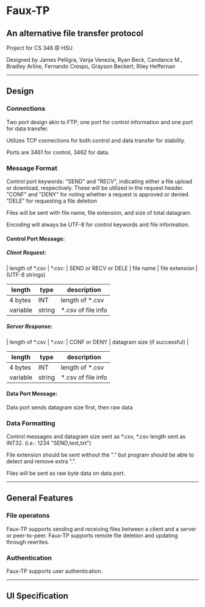 # Faux-TP

## An alternative file transfer protocol

Project for CS 346 @ HSU

Designed by James Pelligra, Vanja Venezia, Ryan Beck, Candance M., Bradley Arline, Fernando Crespo, Grayson Beckert, Riley Heffernan

---------------------

## Design

### Connections

Two port design akin to FTP; one port for control information and one port for data transfer.

Utilizes TCP connections for both control and data transfer for stability.

Ports are 3461 for control, 3462 for data.

### Message Format

Control port keywords: "SEND" and "RECV", indicating either a file upload or download, respectively. These will be utilized in the request header. "CONF" and "DENY" for noting whether a request is approved or denied. "DELE" for requesting a file deletion

Files will be sent with file name, file extension, and size of total datagram.

Encoding will always be UTF-8 for control keywords and file information.

#### Control Port Message:

##### Client Request:
| length of *.csv |
*.csv: | SEND or RECV or DELE | file name | file extension |
(UTF-8 strings)

| length  | type | description   |
|---------|------|---------------|
| 4 bytes | INT  | length of *.csv |
| variable| string| *.csv of file info|

##### Server Response:
| length of *.csv |
*.csv: | CONF or DENY | datagram size (if successful) |

| length  | type | description   |
|---------|------|---------------|
| 4 bytes | INT  | length of *.csv |
| variable| string| *.csv of file info|

#### Data Port Message:

Data port sends datagram size first, then raw data

### Data Formatting

Control messages and datagram size sent as *.csv, *.csv length sent as INT32.
(i.e.: 1234 "SEND,test,txt")

File extension should be sent without the "." but program should be able to detect and remove extra ".".

Files will be sent as raw byte data on data port.

---------------------

## General Features

### File operatons

Faux-TP supports sending and receiving files between a client and a server or peer-to-peer.
Faux-TP supports remote file deletion and updating through rewrites.

### Authentication

Faux-TP supports user authentication.

---------------------

## UI Specification